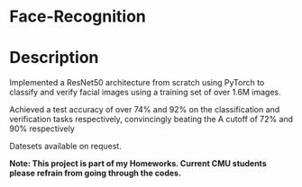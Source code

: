 # Face-Recognition
# Description

Implemented a ResNet50 architecture from scratch using PyTorch to classify and verify facial images using a training set of over 1.6M images. 

Achieved a test accuracy of over 74% and 92% on the classification and verification tasks respectively, convincingly beating the A cutoff of 72% and 90% respectively

Datesets available on request.

**Note: This project is part of my Homeworks. Current CMU students please refrain from going through the codes.**
